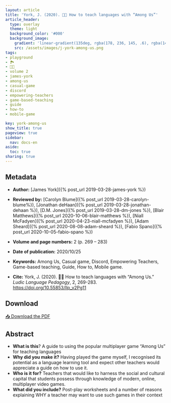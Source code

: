 ```yaml
---
layout: article
title: 'York, J. (2020). 👩‍🚀 How to teach languages with “Among Us”'
article_header:
  type: overlay
  theme: light
  background_color: '#000'
  background_image:
    gradient: 'linear-gradient(135deg, rgba(178, 236, 145, .6), rgba(147, 81, 182, .6))'
    src: /assets/images/j-york-among-us.png
tags:
- playground
- 🏞 
- 👩‍🚀
- volume 2
- james-york
- among-us
- casual-game
- discord
- empowering-teachers
- game-based-teaching
- guide 
- how-to
- mobile-game

key: york-among-us
show_title: true
pageview: true
sidebar:
  nav: docs-en
aside:
  toc: true
sharing: true
---
```



<meta name="citation_title" content="How to teach languages with “Among Us”">
<meta name="citation_author" content="York, James">
<meta name="citation_publication_date" content="2020/10/25">
<meta name="citation_journal_title" content="Ludic Language Pedagogy">
<meta name="citation_volume" content="2">
<meta name="citation_firstpage" content="269">
<meta name="citation_lastpage" content="283">
<meta name="citation_pdf_url" content="http://www.llpjournal.org/assets/publication-pdfs/j-york-among-us.pdf">


<!--more-->

## Metadata

- **Author:** [James York]({% post_url 2019-03-28-james-york %})
- **Reviewed by:** [Carolyn Blume]({% post_url 2019-03-28-carolyn-blume%}), [Jonathan deHaan]({% post_url 2019-03-28-jonathan-dehaan %}), [D.M. Jones]({% post_url 2019-03-28-dm-jones %}), [Blair Matthews]({% post_url 2020-10-06-blair-matthews %}), 
[Niall McFadyen]({% post_url 2020-04-23-niall-mcfadyen %}), [Adam Sheard]({% post_url 2020-08-08-adam-sheard %}), [Fabio Spano]({% post_url 2020-10-05-fabio-spano %})

- **Volume and page numbers:** 2 (p. 269 – 283)
- **Date of publication:** 2020/10/25
- **Keywords:** Among Us, Casual game, Discord, Empowering Teachers, Game-based teaching, Guide, How to, Mobile game.
- **Cite:** York, J. (2020). 👩‍🚀 How to teach languages with “Among Us.” *Ludic Language Pedagogy*, 2, 269-283. https://doi.org/10.55853/llp_v2Pg11

## Download

<a class="button button--action button--rounded button--lg" href="/assets/publication-pdfs/j-york-among-us.pdf"><i class="fas fa-file-download"></i> 📥 Download the PDF </a>

## Abstract

- **What is this**? A guide to using the popular multiplayer game “Among Us” for teaching languages
- **Why did you make it?** Having played the game myself, I recognised its potential as a language learning tool and expect other teachers would appreciate a guide on how to use it.
- **Who is it for?** Teachers that would like to harness the social and cultural capital that students possess through knowledge of modern, online, multiplayer video games.
- **What did you include?** Post-play worksheets and a number of reasons explaining WHY a teacher may want to use such games in their context
